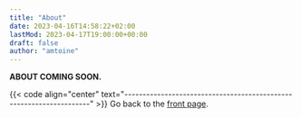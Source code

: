 ```yaml
---
title: "About"
date: 2023-04-16T14:58:22+02:00
lastMod: 2023-04-17T19:00:00+00:00
draft: false
author: "amtoine"
---
```


**ABOUT COMING SOON.**

{{< code align="center" text="--------------------------------------------------------------------" >}}
Go back to the [front page](/).
